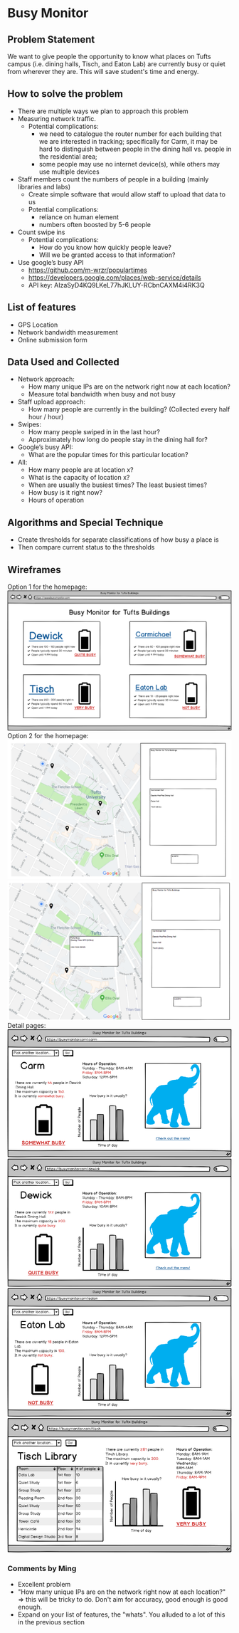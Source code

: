 # Busy Monitor #

## Problem Statement ##

We want to give people the opportunity to know what places on Tufts campus (i.e. dining halls, Tisch, and Eaton Lab) are currently busy or quiet from wherever they are. This will save student's time and energy.

## How to solve the problem ##

* There are multiple ways we plan to approach this problem
* Measuring network traffic.
  	* Potential complications: 
	  	* we need to catalogue the router number for each building that we are interested in tracking; specifically for Carm, it may be hard to distinguish between people in the dining hall vs. people in the residential area; 
		* some people may use no internet device(s), while others may use multiple devices
* Staff members count the numbers of people in a building (mainly libraries and labs)
	* Create simple software that would allow staff to upload that data to us
	* Potential complications:
		* reliance on human element
		* numbers often boosted by 5-6 people
* Count swipe ins
	* Potential complications:
		* How do you know how quickly people leave?
		* Will we be granted access to that information?
* Use google’s busy API
	* https://github.com/m-wrzr/populartimes
	* https://developers.google.com/places/web-service/details 
	* API key: AIzaSyD4KQ9LKeL77hJKLUY-RCbnCAXM4i4RK3Q

## List of features ##
* GPS Location
* Network bandwidth measurement
* Online submission form

## Data Used and Collected ##
* Network approach:
	* How many unique IPs are on the network right now at each location?
	* Measure total bandwidth when busy and not busy
* Staff upload approach:
	* How many people are currently in the building? (Collected every half hour / hour)
* Swipes:
	* How many people swiped in in the last hour?
	* Approximately how long do people stay in the dining hall for?
* Google’s busy API:
  	* What are the popular times for this particular location?
* All:
	* How many people are at location x?
	* What is the capacity of location x?
	* When are usually the busiest times? The least busiest times?
	* How busy is it right now?
	* Hours of operation

## Algorithms and Special Technique ##
* Create thresholds for separate classifications of how busy a place is
* Then compare current status to the thresholds

## Wireframes ##
Option 1 for the homepage:
![Option 1 for the homepage](hp.png)
Option 2 for the homepage:
![Option 2 for the homepage (1)](2nd_hp_1.png)
![Option 2 for the homepage (2)](2nd_hp_2.png)
Detail pages:
![Carm](carm.png)
![Dewick](dewick.png)
![eaton](eaton.png)
![Tisch](tisch.png)

### Comments by Ming
* Excellent problem
* "How many unique IPs are on the network right now at each location?" => this will be tricky to do. Don't aim for accuracy, good enough is good enough.
* Expand on your list of features, the "whats".  You alluded to a lot of this in the previous section
